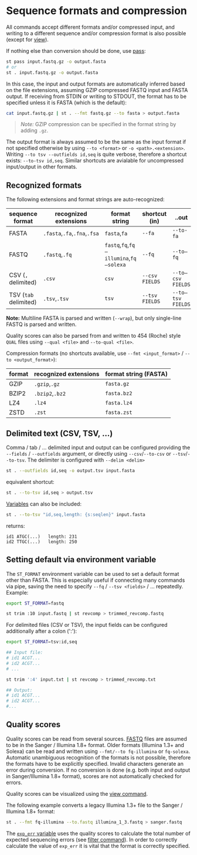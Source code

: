 # Sequence formats and compression

All commands accept different formats and/or compressed input, and writing
to a different sequence and/or compression format is also possible
(except for [view](view.md)).

If nothing else than conversion should be done, use [pass](pass.md):

```bash
st pass input.fastq.gz -o output.fasta
# or
st . input.fastq.gz -o output.fasta
```

In this case, the input and output formats are automatically inferred based on the file
extensions, assuming GZIP compressed FASTQ input and FASTA output.
If receiving from STDIN or writing to STDOUT, the format has to be
specified unless it is FASTA (which is the default):

```bash
cat input.fastq.gz | st . --fmt fastq.gz --to fasta > output.fasta
```

> *Note:* GZIP compression can be specified in the format string by adding
> `.gz`.
> 
The output format is always assumed to be the same as the input format
if not specified otherwise by using `--to <format>` or `-o <path>.<extension>`.
Writing `--to tsv --outfields id,seq` is quite verbose, therefore
a shortcut exists: `--to-tsv id,seq`. Similar shortcuts are avialable for uncompressed
input/output in other formats.


## Recognized formats

The following extensions and format strings are auto-recognized:

sequence format      | recognized extensions | format string | shortcut (in) | ..out
-------------------- | --------------------- | ------------- | ------------- | ----------
FASTA                |  `.fasta`,`.fa`,`.fna`,`.fsa`| `fasta`,`fa`| `--fa`        | `--to-fa`
FASTQ                |  `.fastq`,`.fq`       | `fastq`,`fq`,`fq—illumina`,`fq—solexa`| `--fq`| `--to—fq`
CSV (`,` delimited)  |  `.csv`               | `csv`         | `--csv FIELDS`| `--to—csv FIELDS`
TSV (`tab` delimited)|  `.tsv`,`.tsv`        | `tsv`         | `--tsv FIELDS`| `--to—tsv FIELDS `

**Note:** Multiline FASTA is parsed and written (`--wrap`), but only single-line
FASTQ is parsed and written.

Quality scores can also be parsed from and written to 454 (Roche) style `QUAL`
files using `--qual <file>` and `--to-qual <file>`.

Compression formats (no shortcuts available, use `--fmt <input_format>` / `--to <output_format>`):

format       | recognized extensions | format string (FASTA)
------------ | --------------------- | ---------------------
GZIP         |  `.gzip`,`.gz`        | `fasta.gz`
BZIP2        |  `.bzip2`,`.bz2`      | `fasta.bz2`
LZ4          |  `.lz4`               | `fasta.lz4`
ZSTD         |  `.zst`               | `fasta.zst`


## Delimited text (CSV, TSV, ...)

Comma / tab / ... delimited input and output can be configured providing the
`--fields` / `--outfields` argument, or directly using `--csv`/`--to-csv`
or `--tsv`/`--to-tsv`. The delimiter is configured with `--delim <delim>`

```bash
st . --outfields id,seq -o output.tsv input.fasta
```

equivalent shortcut:

```bash
st . --to-tsv id,seq > output.tsv
```

[Variables](variables.md) can also be included:

```bash
st . --to-tsv "id,seq,length: {s:seqlen}" input.fasta
```

returns:

```
id1	ATGC(...)	length: 231
id2	TTGC(...)	length: 250
```

## Setting default via environment variable

The `ST_FORMAT` environment variable can be used to set a default format other
than FASTA. This is especially useful if connecting many commands via pipe,
saving the need to specify `--fq` / `--tsv <fields>` / ... repeatedly. Example:

```bash
export ST_FORMAT=fastq

st trim :10 input.fastq | st revcomp > trimmed_revcomp.fastq
```

For delimited files (CSV or TSV), the input fields can be configured
additionally after a colon (':'):

```bash
export ST_FORMAT=tsv:id,seq

## Input file:
# id1 ACGT...
# id2 ACGT...
# ...

st trim ':4' input.txt | st revcomp > trimmed_revcomp.txt

## Output:
# id1 ACGT...
# id2 ACGT...
#...
```

## Quality scores

Quality scores can be read from several sources.
[FASTQ](https://en.wikipedia.org/wiki/FASTQ_format) files are assumed to be
in the Sanger / Illumina 1.8+ format. Older formats (Illumina 1.3+ and Solexa)
can be read and written using `--fmt/--to fq-illumina` or `fq-solexa`. Automatic
unambiguous recognition of the formats is not possible, therefore the formats have
to be explicitly specified. Invalid characters generate an error during conversion.
If no conversion is done (e.g. both input and output in Sanger/Illumina 1.8+ format),
scores are not automatically checked for errors.

Quality scores can be visualized using the [view command](view.md).

The following example converts a legacy Illumina 1.3+ file to the Sanger /
Illumina 1.8+ format:

```bash
st . --fmt fq-illumina --to.fastq illumina_1_3.fastq > sanger.fastq
```

The [`exp_err` variable](var_reference.md#sequence-statistics)
uses the quality scores to calculate the total number of expected sequencing errors
(see [filter command](filter.md#quality-filtering)).
In order to correctly calculate the value of `exp_err` it is vital that the
format is correctly specified.

